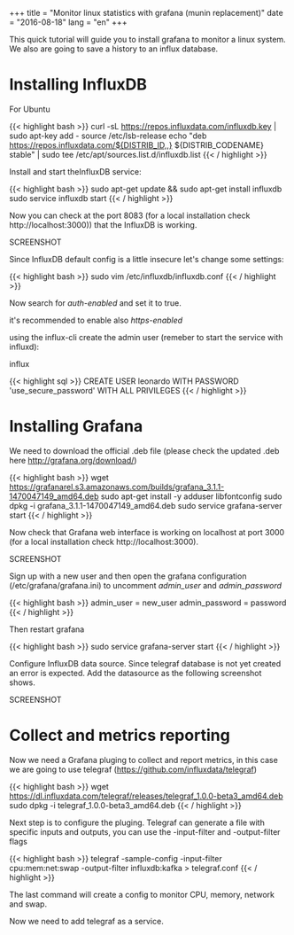 +++
title = "Monitor linux statistics with grafana (munin replacement)"
date = "2016-08-18"
lang = "en"
+++

This quick tutorial will guide you to install grafana to monitor a linux system.
We also are going to save a history to an influx database.

# Installing InfluxDB

For Ubuntu

{{< highlight bash >}}
curl -sL https://repos.influxdata.com/influxdb.key | sudo apt-key add -
source /etc/lsb-release
echo "deb https://repos.influxdata.com/${DISTRIB_ID,,} ${DISTRIB_CODENAME} stable" | sudo tee /etc/apt/sources.list.d/influxdb.list
{{< / highlight >}}

Install and start theInfluxDB service:

{{< highlight bash >}}
sudo apt-get update && sudo apt-get install influxdb
sudo service influxdb start
{{< / highlight >}}

Now you can check at the port 8083 (for a local installation check http://localhost:3000)) that the InfluxDB is working.

SCREENSHOT

Since InfluxDB default config is a little insecure let's change some settings:



{{< highlight bash >}}
sudo vim /etc/influxdb/influxdb.conf
{{< / highlight >}}

Now search for *auth-enabled* and set it to true.

it's recommended to enable also *https-enabled*

using the influx-cli create the admin user (remeber to start the service with influxd):

influx

{{< highlight sql >}}
CREATE USER leonardo WITH PASSWORD 'use_secure_password' WITH ALL PRIVILEGES
{{< / highlight >}}

# Installing Grafana
We need to download the official .deb file (please check the updated .deb here http://grafana.org/download/)

{{< highlight bash >}}
wget https://grafanarel.s3.amazonaws.com/builds/grafana_3.1.1-1470047149_amd64.deb
sudo apt-get install -y adduser libfontconfig
sudo dpkg -i grafana_3.1.1-1470047149_amd64.deb
sudo service grafana-server start
{{< / highlight >}}

Now check that Grafana web interface is working on localhost at port 3000 (for a local installation check http://localhost:3000).

SCREENSHOT

Sign up with a new user and then open the grafana configuration (/etc/grafana/grafana.ini) to uncomment *admin_user* and *admin_password*

{{< highlight bash >}}
admin_user = new_user
admin_password = password
{{< / highlight >}}

Then restart grafana

{{< highlight bash >}}
sudo service grafana-server start
{{< / highlight >}}

Configure InfluxDB data source. Since telegraf database is not yet created an error is expected.
Add the datasource as the following screenshot shows.

SCREENSHOT

# Collect and metrics reporting

Now we need a Grafana pluging to collect and report metrics, in this case we are going to use telegraf (https://github.com/influxdata/telegraf)

{{< highlight bash >}}
wget https://dl.influxdata.com/telegraf/releases/telegraf_1.0.0-beta3_amd64.deb
sudo dpkg -i telegraf_1.0.0-beta3_amd64.deb
{{< / highlight >}}

Next step is to configure the pluging. Telegraf can generate a file with specific inputs and outputs, you can use the -input-filter and -output-filter flags

{{< highlight bash >}}
telegraf -sample-config -input-filter cpu:mem:net:swap -output-filter influxdb:kafka > telegraf.conf
{{< / highlight >}}

The last command will create a config to monitor CPU, memory, network and swap.

Now we need to add telegraf as a service.